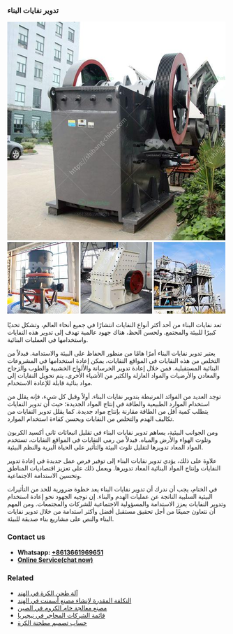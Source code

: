 <h3>تدوير نفايات البناء</h3><img src='1701850660.jpg' alt=''><p>تعد نفايات البناء من أحد أكثر أنواع النفايات انتشارًا في جميع أنحاء العالم، وتشكل تحديًا كبيرًا للبيئة والمجتمع. ولحسن الحظ، هناك جهود عالمية تهدف إلى تدوير هذه النفايات واستخدامها في العمليات البنائية.</p><p>يعتبر تدوير نفايات البناء أمرًا هامًا من منظور الحفاظ على البيئة والاستدامة. فبدلاً من التخلص من هذه النفايات في المواقع النفايات، يمكن إعادة استخدامها في المشروعات البنائية المستقبلية. فمن خلال إعادة تدوير الخرسانة والألواح الخشبية والطوب والزجاج والمعادن والأرضيات والمواد العازلة والكثير من الأشياء الأخرى، يتم تحويل النفايات إلى مواد بنائية قابلة للإعادة الاستخدام.</p><p>توجد العديد من الفوائد المرتبطة بتدوير نفايات البناء. أولاً وقبل كل شيء، فإنه يقلل من استخدام الموارد الطبيعية والطاقة في إنتاج المواد الجديدة؛ حيث أن تدوير النفايات يتطلب كمية أقل من الطاقة مقارنة بإنتاج مواد جديدة. كما يقلل تدوير النفايات من تكاليف الهدم والتخلص من النفايات ويحسن كفاءة استخدام الموارد.</p><p>ومن الجوانب البيئية، يساهم تدوير نفايات البناء في تقليل انبعاثات ثاني أكسيد الكربون وتلوث الهواء والأرض والمياه. فبدلاً من رمي النفايات في المواقع النفايات، تستخدم المواد المعاد تدويرها لتقليل تلوث البيئة والتأثير على الحياة البرية والنظم البيئية.</p><p>علاوة على ذلك، يؤدي تدوير نفايات البناء إلى توفير فرص عمل جديدة في إعادة تدوير النفايات وإنتاج المواد البنائية المعاد تدويرها. ويعمل ذلك على تعزيز اقتصاديات المناطق وتحسين الاستدامة الاجتماعية.</p><p>في الختام، يجب أن ندرك أن تدوير نفايات البناء يعد خطوة ضرورية للحد من التأثيرات البيئية السلبية الناتجة عن عمليات الهدم والبناء. إن توجيه الجهود نحو إعادة استخدام وتدوير النفايات يعزز الاستدامة والمسؤولية الاجتماعية للشركات والمجتمعات. ومن المهم أن نتعاون جميعًا من أجل تحقيق مستقبل أفضل وأكثر استدامة من خلال تدوير نفايات البناء والنص على مشاريع بناء صديقة للبيئة.</p><h3>Contact us</h3><ul><li><strong>Whatsapp:&nbsp;<a href="https://wa.me/8613661969651">+8613661969651</a></strong></li><li><a href="https://swt.shibang-china.com/?git&amp;zhl&amp;تدوير نفايات البناء"><strong>Online Service(chat now)</strong></a></li></ul><h3>Related</h3><ul><li><a href='آلة طحن الكرة في الهند.md'>آلة طحن الكرة في الهند</a></li><li><a href='التكلفة المقدرة لإنشاء مصنع أسمنت في الهند.md'>التكلفة المقدرة لإنشاء مصنع أسمنت في الهند</a></li><li><a href='مصنع معالجة خام الكروم في الصين.md'>مصنع معالجة خام الكروم في الصين</a></li><li><a href='قائمة الشركات المحاجر في نيجيريا.md'>قائمة الشركات المحاجر في نيجيريا</a></li><li><a href='حساب تصميم مطحنة الكرة.md'>حساب تصميم مطحنة الكرة</a></li></ul>